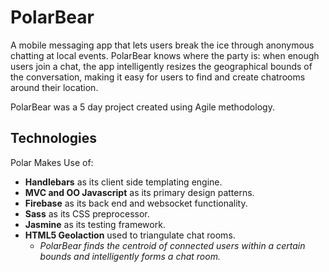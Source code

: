 PolarBear
===
A mobile messaging app that lets users break the ice through anonymous chatting at local events. PolarBear knows where the party is: when enough users join a chat, the app intelligently resizes the geographical bounds of the conversation, making it easy for users to find and create chatrooms around their location.

PolarBear was a 5 day project created using Agile methodology.


## Technologies
Polar Makes Use of:
  - **Handlebars** as its client side templating engine.
  - **MVC and OO Javascript** as its primary design patterns.
  - **Firebase** as its back end and websocket functionality.
  - **Sass** as its CSS preprocessor.
  - **Jasmine** as its testing framework.
  - **HTML5 Geolaction** used to triangulate chat rooms.
    - *PolarBear finds the centroid of connected users within a certain bounds and intelligently forms a chat room.*
